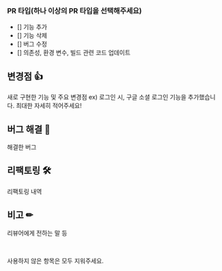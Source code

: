 ### PR 타입(하나 이상의 PR 타입을 선택해주세요)
- [] 기능 추가 <br>
- [] 기능 삭제 <br>
- [] 버그 수정 <br>
- [] 의존성, 환경 변수, 빌드 관련 코드 업데이트

## 변경점 👍
새로 구현한 기능 및 주요 변경점
ex) 로그인 시, 구글 소셜 로그인 기능을 추가했습니다. 최대한 자세히 적어주세요!
 
## 버그 해결 💊
해결한 버그
 
## 리팩토링 🛠
리팩토링 내역
 
## 비고 ✏
리뷰어에게 전하는 말 등
 
<br>
 
사용하지 않은 항목은 모두 지워주세요.
